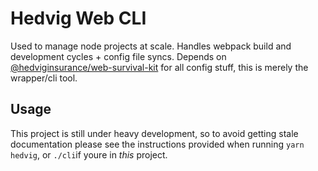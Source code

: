 # Hedvig Web CLI
Used to manage node projects at scale. Handles webpack build and development cycles + config file syncs. Depends on [@hedviginsurance/web-survival-kit](https://github.com/HedvigInsurance/web-survival-kit) for all config stuff, this is merely the wrapper/cli tool.

## Usage
This project is still under heavy development, so to avoid getting stale documentation please see the instructions provided when running `yarn hedvig`, or `./cli`if youre in *this* project.
